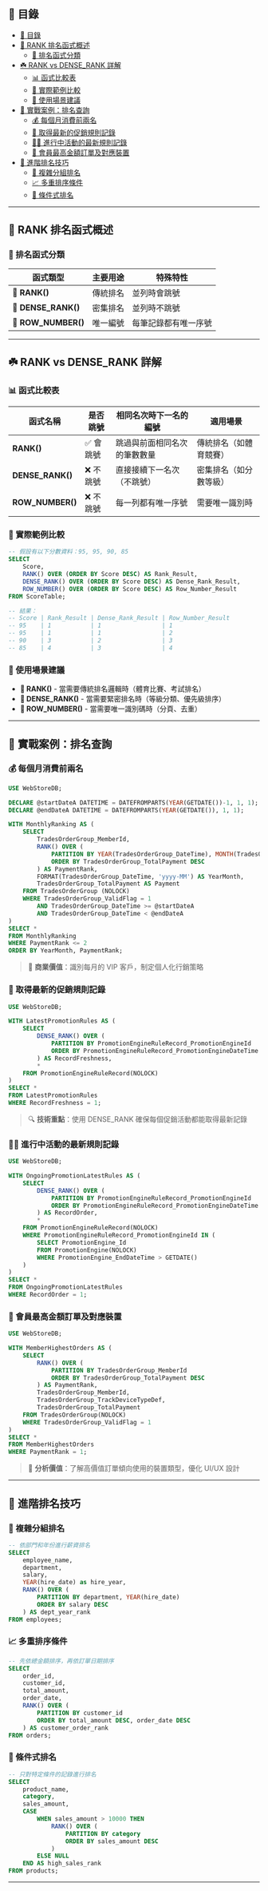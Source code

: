 ## 📖 目錄
- [📖 目錄](#-目錄)
- [🌟 RANK 排名函式概述](#-rank-排名函式概述)
  - [🎨 排名函式分類](#-排名函式分類)
- [☘️ RANK vs DENSE\_RANK 詳解](#️-rank-vs-dense_rank-詳解)
  - [📊 函式比較表](#-函式比較表)
  - [🎯 實際範例比較](#-實際範例比較)
  - [🎪 使用場景建議](#-使用場景建議)
- [🎪 實戰案例：排名查詢](#-實戰案例排名查詢)
  - [💰 每個月消費前兩名](#-每個月消費前兩名)
  - [🎁 取得最新的促銷規則記錄](#-取得最新的促銷規則記錄)
  - [🏃‍♂️ 進行中活動的最新規則記錄](#️-進行中活動的最新規則記錄)
  - [👑 會員最高金額訂單及對應裝置](#-會員最高金額訂單及對應裝置)
- [🎯 進階排名技巧](#-進階排名技巧)
  - [🔄 複雜分組排名](#-複雜分組排名)
  - [📈 多重排序條件](#-多重排序條件)
  - [🎪 條件式排名](#-條件式排名)
---

## 🌟 RANK 排名函式概述

### 🎨 排名函式分類

| 函式類型 | 主要用途 | 特殊特性 |
|----------|----------|----------|
| **🏅 RANK()** | 傳統排名 | 並列時會跳號 |
| **🎯 DENSE_RANK()** | 密集排名 | 並列時不跳號 |
| **🔢 ROW_NUMBER()** | 唯一編號 | 每筆記錄都有唯一序號 |

---

## ☘️ RANK vs DENSE_RANK 詳解

### 📊 函式比較表

| 函式名稱 | 是否跳號 | 相同名次時下一名的編號 | 適用場景 |
|----------|----------|----------------------|----------|
| **RANK()** | ✅ 會跳號 | 跳過與前面相同名次的筆數數量 | 傳統排名（如體育競賽） |
| **DENSE_RANK()** | ❌ 不跳號 | 直接接續下一名次（不跳號） | 密集排名（如分數等級） |
| **ROW_NUMBER()** | ❌ 不跳號 | 每一列都有唯一序號 | 需要唯一識別時 |

### 🎯 實際範例比較

```sql
-- 假設有以下分數資料：95, 95, 90, 85
SELECT 
    Score,
    RANK() OVER (ORDER BY Score DESC) AS Rank_Result,
    DENSE_RANK() OVER (ORDER BY Score DESC) AS Dense_Rank_Result,
    ROW_NUMBER() OVER (ORDER BY Score DESC) AS Row_Number_Result
FROM ScoreTable;

-- 結果：
-- Score | Rank_Result | Dense_Rank_Result | Row_Number_Result
-- 95    | 1           | 1                 | 1
-- 95    | 1           | 1                 | 2  
-- 90    | 3           | 2                 | 3
-- 85    | 4           | 3                 | 4
```

### 🎪 使用場景建議

- **🏅 RANK()** - 當需要傳統排名邏輯時（體育比賽、考試排名）
- **🎯 DENSE_RANK()** - 當需要緊密排名時（等級分類、優先級排序）
- **🔢 ROW_NUMBER()** - 當需要唯一識別碼時（分頁、去重）

---

## 🎪 實戰案例：排名查詢

### 💰 每個月消費前兩名

```sql
USE WebStoreDB;

DECLARE @startDateA DATETIME = DATEFROMPARTS(YEAR(GETDATE())-1, 1, 1);
DECLARE @endDateA DATETIME = DATEFROMPARTS(YEAR(GETDATE()), 1, 1);

WITH MonthlyRanking AS (
    SELECT 
        TradesOrderGroup_MemberId,
        RANK() OVER (
            PARTITION BY YEAR(TradesOrderGroup_DateTime), MONTH(TradesOrderGroup_DateTime)
            ORDER BY TradesOrderGroup_TotalPayment DESC
        ) AS PaymentRank,
        FORMAT(TradesOrderGroup_DateTime, 'yyyy-MM') AS YearMonth,
        TradesOrderGroup_TotalPayment AS Payment
    FROM TradesOrderGroup (NOLOCK)
    WHERE TradesOrderGroup_ValidFlag = 1
        AND TradesOrderGroup_DateTime >= @startDateA
        AND TradesOrderGroup_DateTime < @endDateA
)
SELECT *
FROM MonthlyRanking
WHERE PaymentRank <= 2
ORDER BY YearMonth, PaymentRank;
```

> 🎯 **商業價值**：識別每月的 VIP 客戶，制定個人化行銷策略

### 🎁 取得最新的促銷規則記錄

```sql
USE WebStoreDB;

WITH LatestPromotionRules AS (
    SELECT 
        DENSE_RANK() OVER (
            PARTITION BY PromotionEngineRuleRecord_PromotionEngineId 
            ORDER BY PromotionEngineRuleRecord_PromotionEngineDateTime DESC
        ) AS RecordFreshness,
        *
    FROM PromotionEngineRuleRecord(NOLOCK)
)
SELECT *
FROM LatestPromotionRules
WHERE RecordFreshness = 1;
```

> 🔍 **技術重點**：使用 DENSE_RANK 確保每個促銷活動都能取得最新記錄

### 🏃‍♂️ 進行中活動的最新規則記錄

```sql
USE WebStoreDB;

WITH OngoingPromotionLatestRules AS (
    SELECT 
        DENSE_RANK() OVER (
            PARTITION BY PromotionEngineRuleRecord_PromotionEngineId 
            ORDER BY PromotionEngineRuleRecord_PromotionEngineDateTime DESC
        ) AS RecordOrder,
        *
    FROM PromotionEngineRuleRecord(NOLOCK)
    WHERE PromotionEngineRuleRecord_PromotionEngineId IN (
        SELECT PromotionEngine_Id
        FROM PromotionEngine(NOLOCK)
        WHERE PromotionEngine_EndDateTime > GETDATE()
    )
)
SELECT *
FROM OngoingPromotionLatestRules
WHERE RecordOrder = 1;
```

### 👑 會員最高金額訂單及對應裝置

```sql
USE WebStoreDB;

WITH MemberHighestOrders AS (
    SELECT 
        RANK() OVER (
            PARTITION BY TradesOrderGroup_MemberId 
            ORDER BY TradesOrderGroup_TotalPayment DESC
        ) AS PaymentRank,
        TradesOrderGroup_MemberId,
        TradesOrderGroup_TrackDeviceTypeDef,
        TradesOrderGroup_TotalPayment
    FROM TradesOrderGroup(NOLOCK)
    WHERE TradesOrderGroup_ValidFlag = 1
)
SELECT *
FROM MemberHighestOrders
WHERE PaymentRank = 1;
```

> 📱 **分析價值**：了解高價值訂單傾向使用的裝置類型，優化 UI/UX 設計

---

## 🎯 進階排名技巧

### 🔄 複雜分組排名

```sql
-- 依部門和年份進行薪資排名
SELECT 
    employee_name,
    department,
    salary,
    YEAR(hire_date) as hire_year,
    RANK() OVER (
        PARTITION BY department, YEAR(hire_date)
        ORDER BY salary DESC
    ) AS dept_year_rank
FROM employees;
```

### 📈 多重排序條件

```sql
-- 先依總金額排序，再依訂單日期排序
SELECT 
    order_id,
    customer_id,
    total_amount,
    order_date,
    RANK() OVER (
        PARTITION BY customer_id
        ORDER BY total_amount DESC, order_date DESC
    ) AS customer_order_rank
FROM orders;
```

### 🎪 條件式排名

```sql
-- 只對特定條件的記錄進行排名
SELECT 
    product_name,
    category,
    sales_amount,
    CASE 
        WHEN sales_amount > 10000 THEN
            RANK() OVER (
                PARTITION BY category
                ORDER BY sales_amount DESC
            )
        ELSE NULL
    END AS high_sales_rank
FROM products;
```

---